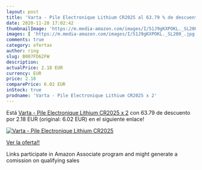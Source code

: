 ```yaml
---
layout: post
title: 'Varta - Pile Electronique Lithium CR2025 al 63.79 % de descuento'
date: 2020-11-20 17:02:42
thumbnailImage: 'https://m.media-amazon.com/images/I/51J9gKXPOKL._SL200_.jpg'
images: [ 'https://m.media-amazon.com/images/I/51J9gKXPOKL._SL200_.jpg' ]
comments: true
category: ofertas
author: ring
slug: B007FD62FW
description:
actualPrice: 2.18 EUR
currency: EUR
price: 2.18
comparePrice: 6.02 EUR
inStock: true
prodname: 'Varta - Pile Electronique Lithium CR2025 x 2'
---
```


Está [Varta - Pile Electronique Lithium CR2025 x 2](https://www.amazon.fr/dp/B007FD62FW/?tag=tolees0d-21) con 63.79 de descuento por 2.18 EUR (original: 6.02 EUR) en el siguiente enlace!

[![Varta - Pile Electronique Lithium CR2025](https://m.media-amazon.com/images/I/51J9gKXPOKL._SL200_.jpg)](https://www.amazon.fr/dp/B007FD62FW/?tag=tolees0d-21)

[Ver la oferta!!](https://www.amazon.fr/dp/B007FD62FW/?tag=tolees0d-21)

Links participate in Amazon Associate program and might generate a comission on qualifying sales


